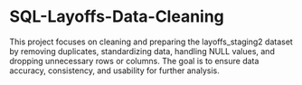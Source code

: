 # SQL-Layoffs-Data-Cleaning
This project focuses on cleaning and preparing the layoffs_staging2 dataset by removing duplicates, standardizing data, handling NULL values, and dropping unnecessary rows or columns. The goal is to ensure data accuracy, consistency, and usability for further analysis.
